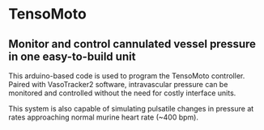 # TensoMoto
## Monitor and control cannulated vessel pressure in one easy-to-build unit

This arduino-based code is used to program the TensoMoto controller.
Paired with VasoTracker2 software, intravascular pressure can be monitored and controlled without the need for costly interface units.

This system is also capable of simulating pulsatile changes in pressure at rates approaching normal murine heart rate (~400 bpm).
